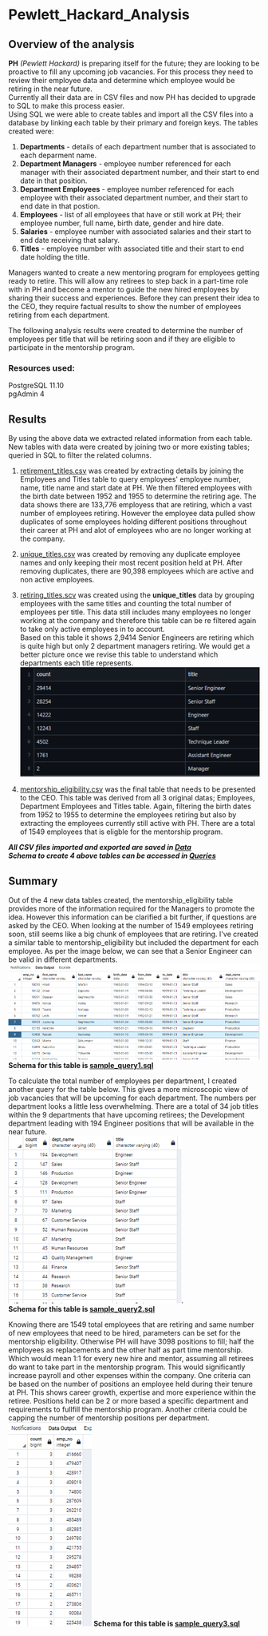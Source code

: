 # Pewlett_Hackard_Analysis


## Overview of the analysis

**PH** *(Pewlett Hackard)*  is preparing itself for the future; they are looking to be proactive to fill any upcoming job vacancies.  For this process they need to review their employee data and determine which employee would be retiring in the near future. <br>
Currently all their data are in CSV files and now PH has decided to upgrade to SQL to make this process easier. <br>
Using SQL we were able to create tables and import all the CSV files into a database by linking each table by their primary and foreign keys.  The tables created were:<br>

1.  **Departments** - details of each department number that is associated to each deparment name.<br>
2.  **Department Managers** - employee number referenced for each manager with their associated department number, and their start to end date in that position. <br>
3.  **Department Employees** - employee number referenced for each employee with their associated department number, and their start to end date in that postion.<br>
4.  **Employees** - list of all employees that have or still work at PH; their employee number, full name, birth date, gender and hire date. <br>
5.  **Salaries** - employee number with associated salaries and their start to end date receiving that salary. <br>
6.  **Titles** - employee number with associated title and their start to end date holding the title.  <br>

Managers wanted to create a new mentoring program for employees getting ready to retire. This will allow any retirees to step back in a part-time role with in PH and become a mentor to guide the new hired employees by sharing their success and experiences.  Before they can present their idea to the CEO, they require factual results to show the number of employees retiring from each department.

The following analysis results were created to determine the number of employees per title that will be retiring soon and if they are eligible to participate in the mentorship program.

### Resources used: <br>
PostgreSQL 11.10<br>
pgAdmin 4<br>



## Results

By using the above data we extracted related information from each table. New tables with data were created by joining two or more existing tables; queried in SQL to filter the related columns.

1.  [retirement_titles.csv](https://github.com/taranahassan/Pewlett_Hackard_Analysis/blob/main/Data/retirement_titles.csv) was created by extracting details by joining the Employees and Titles table to query employees' employee number, name, title name and start date at PH.  We then filtered employees with the birth date between 1952 and 1955 to determine the retiring age.  The data shows there are 133,776 employess that are retiring, which a vast number of employees retiring.  However the employee data pulled show duplicates of some employees holding different positions throughout their career at PH and alot of employees who are no longer working at the company.

2.  [unique_titles.csv](https://github.com/taranahassan/Pewlett_Hackard_Analysis/blob/main/Data/unique_titles.csv) was created by removing any duplicate employee names and only keeping their most recent position held at PH.  After removing duplicates, there are 90,398 employees which are active and non active employees.  

3.  [retiring_titles.scv](https://github.com/taranahassan/Pewlett_Hackard_Analysis/blob/main/Data/retiring_titles.csv) was created using the **unique_titles** data by grouping employees with the same titles and counting the total number of employees per title. This data still includes many employees no longer working at the company and therefore this table can be re filtered again to take only active employees in to account.<br>
Based on this table it shows 2,9414 Senior Engineers are retiring which is quite high but only 2 department managers retiring.  We would get a better picture once we revise this table to understand which departments each title represents.<br>
![Total_employees_per_title](https://github.com/taranahassan/Pewlett_Hackard_Analysis/blob/main/Images/Total_employees_per_title.png?raw=true)<br>

4.  [mentorship_eligibility.csv](https://github.com/taranahassan/Pewlett_Hackard_Analysis/blob/main/Data/mentorship_eligibility.csv) was the final table that needs to be presented to the CEO.  This table was derived from all 3 original datas; Employees, Department Employees and Titles table.  Again, filtering the birth dates from 1952 to 1955 to determine the employees retiring but also by extracting the employees currently still active with PH.  There are a total of 1549 employees that is eligble for the mentorship program.  

***All CSV files imported and exported are saved in [Data](https://github.com/taranahassan/Pewlett_Hackard_Analysis/tree/main/Data)***<br>
***Schema to create 4 above tables can be accessed in [Queries](https://github.com/taranahassan/Pewlett_Hackard_Analysis/tree/main/Queries)***<br>



## Summary

Out of the 4 new data tables created, the mentorship_eligibility table provides more of the information required for the Managers to promote the idea.  However this information can be clarified a bit further, if questions are asked by the CEO.  When looking at the number of 1549 employees retiring soon, still seems like a big chunk of employees that are retiring.  I've created a similar table to mentorship_eligibility but included the department for each employee.  As per the image below, we can see that a Senior Engineer can be valid in different departments.<br>
![retirees_by_department](https://github.com/taranahassan/Pewlett_Hackard_Analysis/blob/main/Images/retirees_by_department.png?raw=true) <br>
**Schema for this table is [sample_query1.sql](https://github.com/taranahassan/Pewlett_Hackard_Analysis/blob/main/Queries/sample_query1.sql)**<br>

To calculate the total number of employees per department, I created another query for the table below.  This gives a more microscopic view of job vacancies that will be upcoming for each department.  The numbers per department looks a little less overwhelming.   There are a total of 34 job titles within the 9 departments that have upcoming retirees; the Development department leading with 194 Engineer positions that will be available in the near future.<br>
![total_per_dept](https://github.com/taranahassan/Pewlett_Hackard_Analysis/blob/main/Images/total_per_dept.png?raw=true). <br>
**Schema for this table is [sample_query2.sql](https://github.com/taranahassan/Pewlett_Hackard_Analysis/blob/main/Queries/sample_query2.sql)**<br>

Knowing there are 1549 total employees that are retiring and same number of new employees that need to be hired, parameters can be set for the mentorship eligibility.  Otherwise PH will have 3098 positions to fill; half the employees as replacements and the other half as part time mentorship.  Which would mean 1:1 for every new hire and mentor, assuming all retirees do want to take part in the mentorship program.  This would significantly increase payroll and other expenses within the company.  One criteria can be based on the number of positions an employee held during their tenure at PH.  This shows career growth, expertise and more experience within the retiree.  Positions held can be 2 or more based a specific department and requirements to fullfill the mentorship program.  Another criteria could be capping the number of mentorship positions per department.<br>
![number_positions_per_retiree](https://github.com/taranahassan/Pewlett_Hackard_Analysis/blob/main/Images/number_positions_per_retiree.png?raw=true)
**Schema for this table is [sample_query3.sql](https://github.com/taranahassan/Pewlett_Hackard_Analysis/blob/main/Queries/sample_query3.sql)**
